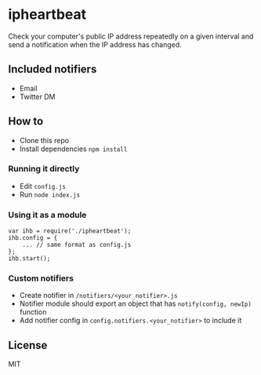 # ipheartbeat

Check your computer's public IP address repeatedly on a given interval and send a notification when the IP address has changed.

## Included notifiers

- Email
- Twitter DM

## How to

- Clone this repo
- Install dependencies `npm install`

### Running it directly

- Edit `config.js`
- Run `node index.js`

### Using it as a module

```
var ihb = require('./ipheartbeat');
ihb.config = {
    ... // same format as config.js
};
ihb.start();
```

### Custom notifiers

- Create notifier in `/notifiers/<your_notifier>.js`
- Notifier module should export an object that has `notify(config, newIp)` function
- Add notifier config in `config.notifiers.<your_notifier>` to include it

## License

MIT
